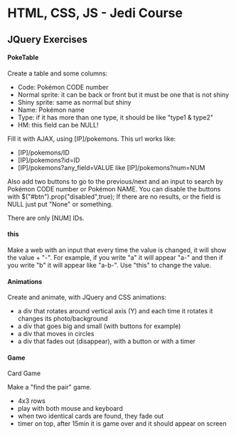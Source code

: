 # HTML, CSS, JS - Jedi Course
## JQuery Exercises

#### PokeTable

Create a table and some columns:
- Code: Pokémon CODE number
- Normal sprite: it can be back or front but it must be one that is not shiny
- Shiny sprite: same as normal but shiny
- Name: Pokémon name
- Type: if it has more than one type, it should be like "type1 & type2"
- HM: this field can be NULL!

Fill it with AJAX, using [IP]/pokemons. This url works like:
- [IP]/pokemons/ID 
- [IP]/pokemons?id=ID
- [IP]/pokemons?any_field=VALUE like [IP]/pokemons?num=NUM

Also add two buttons to go to the previous/next and an input to search by Pokémon CODE number or Pokémon NAME.
You can disable the buttons with $("#btn").prop("disabled",true); 
If there are no results, or the field is NULL just put "None" or something.

There are only [NUM] IDs.

#### this

Make a web with an input that every time the value is changed, it will show the value + "-".
For example, if you write "a" it will appear "a-" and then if you write "b" it will appear like "a-b-".
Use "this" to change the value.

#### Animations 

Create and animate, with JQuery and CSS animations:

- a div that rotates around vertical axis (Y) and each time it rotates it changes its photo/background
- a div that goes big and small (with buttons for example)
- a div that moves in circles
- a div that fades out (disappear), with a button or with a timer

#### Game

Card Game

Make a "find the pair" game.
- 4x3 rows
- play with both mouse and keyboard 
- when two identical cards are found, they fade out
- timer on top, after 15min it is game over and it should appear on screen
